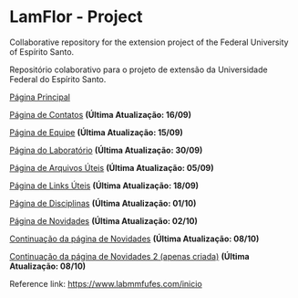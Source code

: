 # LamFlor - Project

  Collaborative repository for the extension project of the Federal University of Espírito Santo. <br>

  Repositório colaborativo para o projeto de extensão da Universidade Federal do Espírito Santo. <br>

  <a href="https://pedr0passos.github.io/projeto-lamflor/lamflor/index" target="_blank">Página Principal</a>

  <a href="https://pedr0passos.github.io/projeto-lamflor/lamflor/contact-page.html" target="_blank">Página de Contatos</a> <strong>(Última Atualização: 16/09)</strong>

  <a href="https://pedr0passos.github.io/projeto-lamflor/lamflor/team.html" target="_blank">Página de Equipe</a> <strong>(Última Atualização: 15/09)</strong>

  <a href="https://pedr0passos.github.io/projeto-lamflor/lamflor/lab.html" target="_blank">Página do Laboratório</a> <strong>(Última Atualização: 30/09)</strong>

  <a href="https://pedr0passos.github.io/projeto-lamflor/lamflor/arq-uteis.html" target="_blank">Página de Arquivos Úteis</a> <strong>(Última Atualização: 05/09)</strong>
  
  <a href="https://pedr0passos.github.io/projeto-lamflor/lamflor/links-uteis.html" target="_blank">Página de Links Úteis</a>  <strong>(Última Atualização: 18/09)</strong>

  <a href="https://pedr0passos.github.io/projeto-lamflor/lamflor/disciplinas-2.html" target="_blank">Página de Disciplinas</a> <strong>(Última Atualização: 01/10)</strong>

  <a href="https://pedr0passos.github.io/projeto-lamflor/lamflor/novidades.html" target="_blank">Página de Novidades</a> <strong>(Última Atualização: 02/10)</strong>

  <a href="https://pedr0passos.github.io/projeto-lamflor/lamflor/novidades_2.html" target="_blank">Continuação da página de Novidades</a> <strong>(Última Atualização: 08/10)</strong>

  <a href="https://pedr0passos.github.io/projeto-lamflor/lamflor/novidades_3.html" target="_blank">Continuação da página de Novidades 2 (apenas criada)</a> <strong>(Última Atualização: 08/10)</strong>

  Reference link: <a href="https://www.labmmfufes.com/inicio">https://www.labmmfufes.com/inicio</a>
